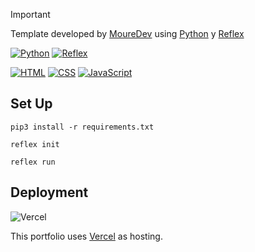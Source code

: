 > [!IMPORTANT]
> Template developed by [MoureDev](https://twitch.tv/mouredev) using [Python](https://python.org) y [Reflex](https://reflex.dev)

[![Python](https://img.shields.io/badge/Python-3.10.12-yellow?style=for-the-badge&logo=python&logoColor=white&labelColor=101010)](https://python.org)
[![Reflex](https://img.shields.io/badge/Reflex-0.4.8-5646ED?style=for-the-badge&logo=reflex&logoColor=white&labelColor=101010)](https://reflex.dev)

[![HTML](https://img.shields.io/badge/HTML-orange?style=for-the-badge&logo=html5&logoColor=white&labelColor=101010)](https://developer.mozilla.org/es/docs/Web/HTML)
[![CSS](https://img.shields.io/badge/CSS-blue?style=for-the-badge&logo=css3&logoColor=white&labelColor=101010)](https://developer.mozilla.org/es/docs/Web/CSS)
[![JavaScript](https://img.shields.io/badge/JavaScript-yellow?style=for-the-badge&logo=javascript&logoColor=white&labelColor=101010)](https://developer.mozilla.org/es/docs/Web/JavaScript)

## Set Up

`pip3 install -r requirements.txt`

`reflex init`

`reflex run`

## Deployment

![Vercel](https://img.shields.io/github/stars/vercel/vercel?label=Vercel&style=social)

This portfolio uses [Vercel](https://vercel.com) as hosting.
